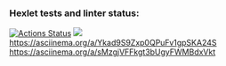### Hexlet tests and linter status:
[![Actions Status](https://github.com/teregiray/backend-project-44/workflows/hexlet-check/badge.svg)](https://github.com/teregiray/backend-project-44/actions)
<a href="https://codeclimate.com/github/teregiray/backend-project-44/maintainability"><img src="https://api.codeclimate.com/v1/badges/28b76187be54aad05269/maintainability" /></a>
https://asciinema.org/a/Ykad9S9Zxp0QPuFv1gpSKA24S
https://asciinema.org/a/sMzgjVFFkgt3bUgyFWMBdxVkt

